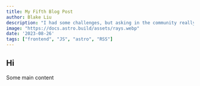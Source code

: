 ```yaml
---
title: My Fifth Blog Post
author: Blake Liu
description: "I had some challenges, but asking in the community really helped!"
image: "https://docs.astro.build/assets/rays.webp"
date: '2023-08-26'
tags: ["frontend", "JS", "astro", "RSS"]
---
```


## Hi

Some main content
